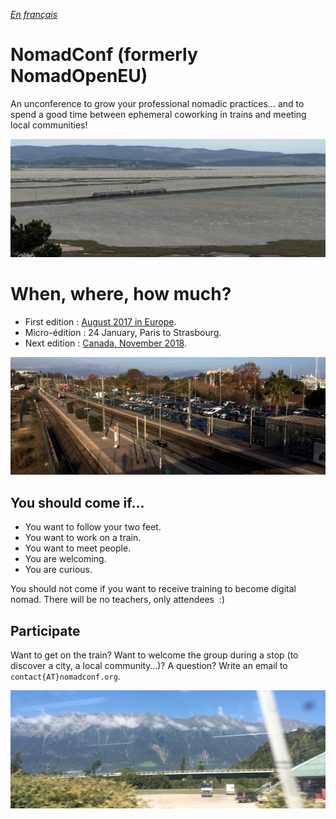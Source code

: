 _[En français](/fr)_

# NomadConf (formerly NomadOpenEU)

An unconference to grow your professional nomadic practices… and to spend a good time between ephemeral coworking in trains and meeting local communities!

![Paris - Barcelone near the Sainte-Lucie island](/img/lucie.jpg)

# When, where, how much?

- First edition : [August 2017 in Europe](edition-1).
- Micro-édition : 24 January, Paris to Strasbourg.
- Next edition : [Canada, November 2018](canada-2018).

![Barcelone - Nice way at Antibes station](/img/antibes.jpg)


## You should come if…

- You want to follow your two feet.
- You want to work on a train.
- You want to meet people.
- You are welcoming.
- You are curious.

You should not come if you want to receive training to become digital nomad. There will be no teachers, only attendees  :)


## Participate

Want to get on the train? Want to welcome the group during a stop (to discover a city, a local community…)? A question? Write an email to `contact{AT}nomadconf.org`.

![The Milan - Paris way](/img/milano.jpg)

